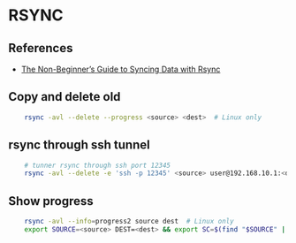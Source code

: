 # RSYNC
## References
* [The Non-Beginner’s Guide to Syncing Data with Rsync][gtsd]

## Copy and delete old

```bash
    rsync -avl --delete --progress <source> <dest>  # Linux only
```

## rsync through ssh tunnel

```bash
    # tunner rsync through ssh port 12345
    rsync -avl --delete -e 'ssh -p 12345' <source> user@192.168.10.1:<dest>
```

## Show progress

```bash
    rsync -avl --info=progress2 source dest  # Linux only
    export SOURCE=<source> DEST=<dest> && export SC=$(find "$SOURCE" | wc -l) rsy&& rsync -vrltd  --stats --human-readable "$SOURCE" "$DEST" | pv -lep -s $SC > /dev/null
```


[gtsd]: http://www.howtogeek.com/175008/the-non-beginners-guide-to-syncing-data-with-rsync/
